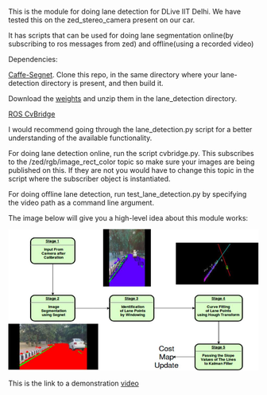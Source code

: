 This is the module for doing lane detection for DLive IIT Delhi. We have tested this on the zed_stereo_camera present on our car.

It has scripts that can be used for doing lane segmentation online(by subscribing to ros messages from zed) and offline(using a recorded video)

Dependencies:

[Caffe-Segnet](https://github.com/alexgkendall/caffe-segnet "Caffe-Segnet"). Clone this repo, in the same directory where your lane-detection directory is present, and then build it.

Download the [weights](https://tinyurl.com/y8un7jdv "weights") and unzip them in the lane_detection directory. 
	
[ROS CvBridge](http://wiki.ros.org/cv_bridge "ROS CvBridge")


I would recommend going through the lane_detection.py script for a better understanding of the available functionality.

For doing lane detection online, run the script cvbridge.py. This subscribes to the /zed/rgb/image_rect_color topic so make sure your images are being published on this. If they are not you would have to change this topic in the script where the subscriber object is instantiated.

For doing offline lane detection, run test_lane_detection.py by specifying the video path as a command line argument.

The image below will give you a high-level idea about this module works:

![Alt text](concept.jpg)


This is the link to a demonstration [video](https://www.youtube.com/watch?v=zAfO1xEGN_I  "video")

